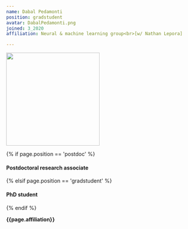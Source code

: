 ```yaml
---
name: Dabal Pedamonti
position: gradstudent
avatar: DabalPedamonti.png
joined: 3_2020
affiliation: Neural & machine learning group<br>[w/ Nathan Lepora]

---
```


<img width="250" src="{{site.baseurl}}/images/people/{{page.avatar}}" data-action="zoom">

 {% if page.position == 'postdoc' %}
<h4>Postdoctoral research associate</h4>
 {% elsif page.position == 'gradstudent' %}
<h4>PhD student</h4>
 {% endif %}

<b>{{page.affiliation}}</b>
